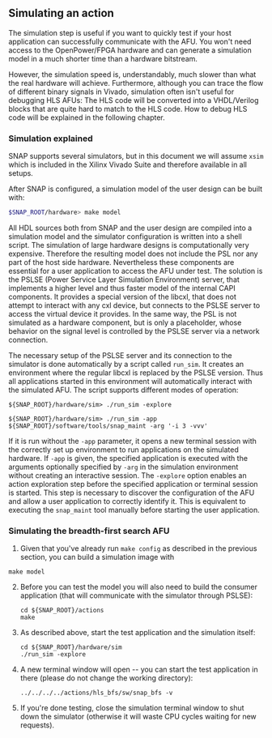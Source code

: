 ## Simulating an action

The simulation step is useful if you want to quickly test if your host application can successfully communicate with the AFU. You won't need access to the OpenPower/FPGA hardware and can generate a simulation model in a much shorter time than a hardware bitstream.

However, the simulation speed is, understandably, much slower than what the real hardware will achieve. Furthermore, although you can trace the flow of different binary signals in Vivado, simulation often isn't useful for debugging HLS AFUs: The HLS code will be converted into a VHDL/Verilog blocks that are quite hard to match to the HLS code. How to debug HLS code will be explained in the following chapter.

### Simulation explained

SNAP supports several simulators, but in this document we will assume `xsim` which is included in the Xilinx Vivado Suite and therefore available in all setups.

After SNAP is configured, a simulation model of the user design can be built with:

```bash
$SNAP_ROOT/hardware> make model
```

All HDL sources both from SNAP and the user design are compiled into a simulation model and the simulator configuration is written into a shell script. The simulation of large hardware designs is computationally very expensive. Therefore the resulting model does not include the PSL nor any part of the host side hardware. Nevertheless these components are essential for a user application to access the AFU under test. The solution is the PSLSE \(Power Service Layer Simulation Environment\) server, that implements a higher level and thus faster model of the internal CAPI components. It provides a special version of the libcxl, that does not attempt to interact with any cxl device, but connects to the PSLSE server to access the virtual device it provides. In the same way, the PSL is not simulated as a hardware component, but is only a placeholder, whose behavior on the signal level is controlled by the PSLSE server via a network connection.

The necessary setup of the PSLSE server and its connection to the simulator is done automatically by a script called `run_sim`. It creates an environment where the regular libcxl is replaced by the PSLSE version. Thus all applications started in this environment will automatically interact with the simulated AFU. The script supports different modes of operation:

```
${SNAP_ROOT}/hardware/sim> ./run_sim -explore
```

```
${SNAP_ROOT}/hardware/sim> ./run_sim -app ${SNAP_ROOT}/software/tools/snap_maint -arg '-i 3 -vvv'
```

If it is run without the `-app` parameter, it opens a new terminal session with the correctly set up environment to run applications on the simulated hardware. If `-app` is given, the specified application is executed with the arguments optionally specified by `-arg` in the simulation environment without creating an interactive session. The `-explore` option enables an action exploration step before the specified application or terminal session is started. This step is necessary to discover the configuration of the AFU and allow a user application to correctly identify it. This is equivalent to executing the `snap_maint` tool manually before starting the user application.

### Simulating the breadth-first search AFU

1. Given that you've already run `make config` as described in the previous section, you can build a simulation image with 
  ```
  make model
  ```
2. Before you can test the model you will also need to build the consumer application \(that will communicate with the simulator through PSLSE\):
   ```
   cd ${SNAP_ROOT}/actions
   make
   ```
3. As described above, start the test application and the simulation itself:
   ```
   cd ${SNAP_ROOT}/hardware/sim
   ./run_sim -explore
   ```
4. A new terminal window will open -- you can start the test application in there \(please do not change the working directory\):

   ```
   ../../../../actions/hls_bfs/sw/snap_bfs -v
   ```

5. If you're done testing, close the simulation terminal window to shut down the simulator (otherwise it will waste CPU cycles waiting for new requests).

